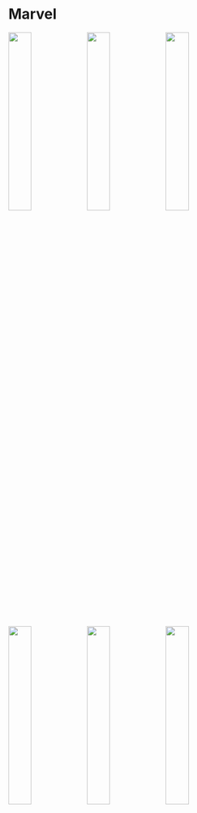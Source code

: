 # Marvel

<img src="https://user-images.githubusercontent.com/22889898/210082932-3c6935ee-093e-4aaa-8ce8-95e5d900e893.png" width="30%"></img> <img src="https://user-images.githubusercontent.com/22889898/210082956-ff525370-bcb8-414e-a868-57d58152e06a.png" width="30%"></img> <img src="https://user-images.githubusercontent.com/22889898/210082995-8cd74d64-bab0-4874-91fd-6f7f28be8c51.png" width="30%"></img> <img src="https://user-images.githubusercontent.com/22889898/210083010-546c8c28-af19-4bff-a507-7105bffcab70.png" width="30%"></img> <img src="https://user-images.githubusercontent.com/22889898/210083015-484e0a89-e76c-46c5-b0a6-e4babacdee34.png" width="30%"></img> <img src="https://user-images.githubusercontent.com/22889898/210083029-f2db6eb3-d9b5-400d-ba69-bec53a524421.png" width="30%"></img> 

